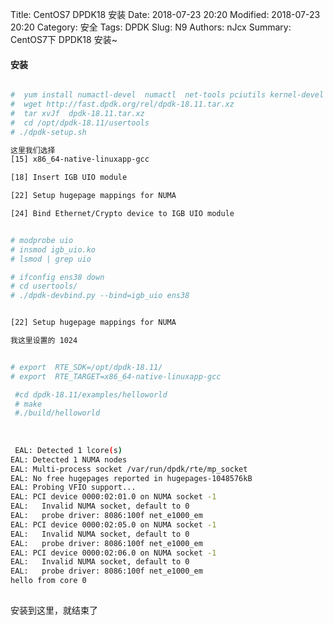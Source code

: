 Title: CentOS7 DPDK18 安装
Date: 2018-07-23 20:20
Modified: 2018-07-23 20:20
Category: 安全
Tags: DPDK
Slug: N9
Authors: nJcx
Summary:  CentOS7下 DPDK18 安装~

#### 安装


```bash

#  yum install numactl-devel  numactl  net-tools pciutils kernel-devel 
#  wget http://fast.dpdk.org/rel/dpdk-18.11.tar.xz
#  tar xvJf  dpdk-18.11.tar.xz 
#  cd /opt/dpdk-18.11/usertools
# ./dpdk-setup.sh

这里我们选择 
[15] x86_64-native-linuxapp-gcc

[18] Insert IGB UIO module

[22] Setup hugepage mappings for NUMA

[24] Bind Ethernet/Crypto device to IGB UIO module

```


```bash

# modprobe uio
# insmod igb_uio.ko
# lsmod | grep uio

# ifconfig ens38 down
# cd usertools/
# ./dpdk-devbind.py --bind=igb_uio ens38


```

```bash

[22] Setup hugepage mappings for NUMA

我这里设置的 1024

```

```bash

# export  RTE_SDK=/opt/dpdk-18.11/
# export  RTE_TARGET=x86_64-native-linuxapp-gcc

```


```bash
 #cd dpdk-18.11/examples/helloworld
 # make
 #./build/helloworld
 
 
 
 EAL: Detected 1 lcore(s)
EAL: Detected 1 NUMA nodes
EAL: Multi-process socket /var/run/dpdk/rte/mp_socket
EAL: No free hugepages reported in hugepages-1048576kB
EAL: Probing VFIO support...
EAL: PCI device 0000:02:01.0 on NUMA socket -1
EAL:   Invalid NUMA socket, default to 0
EAL:   probe driver: 8086:100f net_e1000_em
EAL: PCI device 0000:02:05.0 on NUMA socket -1
EAL:   Invalid NUMA socket, default to 0
EAL:   probe driver: 8086:100f net_e1000_em
EAL: PCI device 0000:02:06.0 on NUMA socket -1
EAL:   Invalid NUMA socket, default to 0
EAL:   probe driver: 8086:100f net_e1000_em
hello from core 0
 
```


安装到这里，就结束了